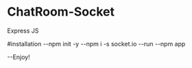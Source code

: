 # ChatRoom-Socket
Express JS

#installation
--npm init -y
--npm i -s socket.io
--run
--npm app

--Enjoy!
